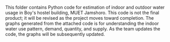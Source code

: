 This folder contains Python code for estimation of indoor and outdoor water usage in Boy's hostel building, MUET Jamshoro. This code is not the final product; it will be revised as the project moves toward completion. The graphs generated from the attached code is for understanding the indoor water use pattern, demand, quantity, and supply. As the team updates the code, the graphs will be subsequently updated.

